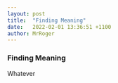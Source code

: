 ```yaml
---
layout: post
title:  "Finding Meaning"
date:   2022-02-01 13:36:51 +1100
author: MrRoger
---
```

###  Finding Meaning
Whatever
